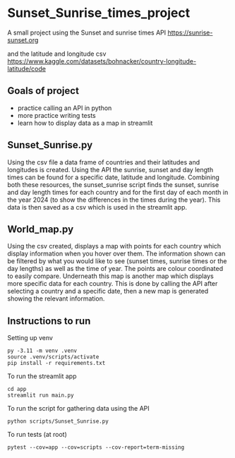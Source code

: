 # Sunset_Sunrise_times_project
A small project using the Sunset and sunrise times API
https://sunrise-sunset.org 

and the latitude and longitude csv https://www.kaggle.com/datasets/bohnacker/country-longitude-latitude/code

## Goals of project
- practice calling an API in python
- more practice writing tests
- learn how to display data as a map in streamlit

## Sunset_Sunrise.py
Using the csv file a data frame of countries and their latitudes and longitudes is created. Using the API the sunrise, sunset and day length times can be found for a specific date, latitude and longitude. Combining both these resources, the sunset_sunrise script finds the sunset, sunrise and day length times for each country and for the first day of each month in the year 2024 (to show the differences in the times during the year). This data is then saved as a csv which is used in the streamlit app.

## World_map.py
Using the csv created, displays a map with points for each country which display information when you hover over them. The information shown can be filtered by what you would like to see (sunset times, sunrise times or the day lengths) as well as the time of year. The points are colour coordinated to easily compare. Underneath this map is another map which displays more specific data for each country. This is done by calling the API after selecting a country and a specific date, then a new map is generated showing the relevant information.

## Instructions to run
Setting up venv
```console
py -3.11 -m venv .venv
source .venv/scripts/activate
pip install -r requirements.txt
```
To run the streamlit app
```console
cd app
streamlit run main.py
```
To run the script for gathering data using the API
```console
python scripts/Sunset_Sunrise.py
```
To run tests (at root)
```console
pytest --cov=app --cov=scripts --cov-report=term-missing
```